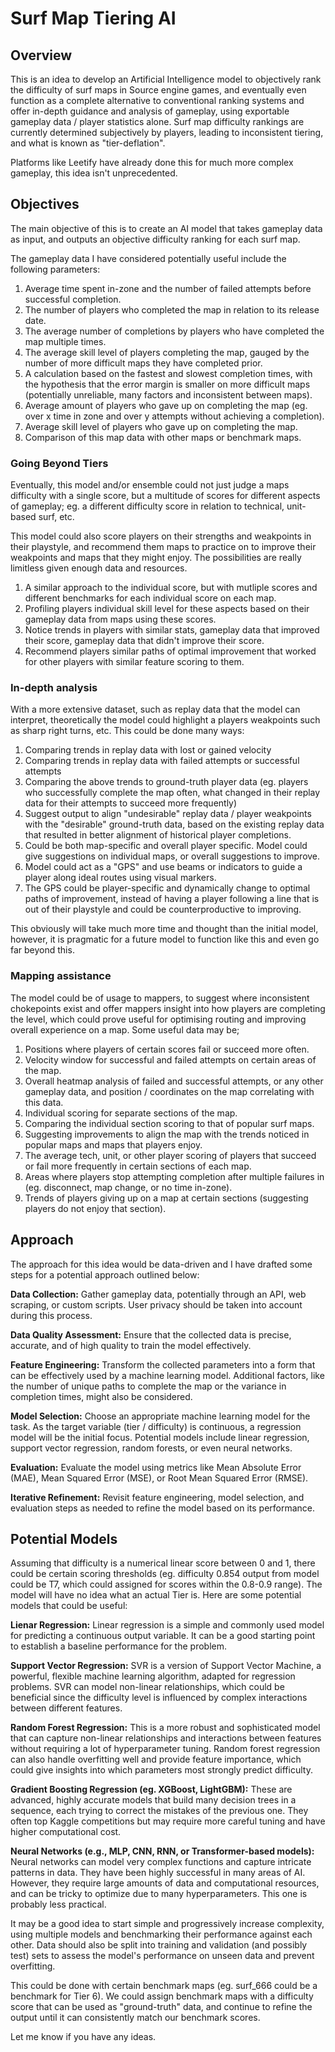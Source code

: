# Surf Map Tiering AI

## Overview

This is an idea to develop an Artificial Intelligence model to objectively rank the difficulty of surf maps in Source engine games, and eventually even function as a complete alternative to conventional ranking systems and offer in-depth guidance and analysis of gameplay, using exportable gameplay data / player statistics alone. Surf map difficulty rankings are currently determined subjectively by players, leading to inconsistent tiering, and what is known as "tier-deflation". 

Platforms like Leetify have already done this for much more complex gameplay, this idea isn't unprecedented.

## Objectives

The main objective of this is to create an AI model that takes gameplay data as input, and outputs an objective difficulty ranking for each surf map.

The gameplay data I have considered potentially useful include the following parameters:

1. Average time spent in-zone and the number of failed attempts before successful completion.
2. The number of players who completed the map in relation to its release date.
3. The average number of completions by players who have completed the map multiple times.
4. The average skill level of players completing the map, gauged by the number of more difficult maps they have completed prior.
5. A calculation based on the fastest and slowest completion times, with the hypothesis that the error margin is smaller on more difficult maps (potentially unreliable, many factors and inconsistent between maps).
6. Average amount of players who gave up on completing the map (eg. over x time in zone and over y attempts without achieving a completion).
7. Average skill level of players who gave up on completing the map.
8. Comparison of this map data with other maps or benchmark maps.

### Going Beyond Tiers

Eventually, this model and/or ensemble could not just judge a maps difficulty with a single score, but a multitude of scores for different aspects of gameplay; eg. a different difficulty score in relation to technical, unit-based surf, etc.

This model could also score players on their strengths and weakpoints in their playstyle, and recommend them maps to practice on to improve their weakpoints and maps that they might enjoy. The possibilities are really limitless given enough data and resources.

1. A similar approach to the individual score, but with mutliple scores and different benchmarks for each individual score on each map.
2. Profiling players individual skill level for these aspects based on their gameplay data from maps using these scores.
3. Notice trends in players with similar stats, gameplay data that improved their score, gameplay data that didn't improve their score.
4. Recommend players similar paths of optimal improvement that worked for other players with similar feature scoring to them.

### In-depth analysis

With a more extensive dataset, such as replay data that the model can interpret, theoretically the model could highlight a players weakpoints such as sharp right turns, etc.
This could be done many ways:

1. Comparing trends in replay data with lost or gained velocity
2. Comparing trends in replay data with failed attempts or successful attempts
3. Comparing the above trends to ground-truth player data (eg. players who successfully complete the map often, what changed in their replay data for their attempts to succeed more frequently)
4. Suggest output to align "undesirable" replay data / player weakpoints with the "desirable" ground-truth data, based on the existing replay data that resulted in better alignment of historical player completions.
5. Could be both map-specific and overall player specific. Model could give suggestions on individual maps, or overall suggestions to improve.
6. Model could act as a "GPS" and use beams or indicators to guide a player along ideal routes using visual markers.
7. The GPS could be player-specific and dynamically change to optimal paths of improvement, instead of having a player following a line that is out of their playstyle and could be counterproductive to improving.

This obviously will take much more time and thought than the initial model, however, it is pragmatic for a future model to function like this and even go far beyond this.

### Mapping assistance

The model could be of usage to mappers, to suggest where inconsistent chokepoints exist and offer mappers insight into how players are completing the level, which could prove useful for optimising routing and improving overall experience on a map. Some useful data may be;

1. Positions where players of certain scores fail or succeed more often.
2. Velocity window for successful and failed attempts on certain areas of the map.
3. Overall heatmap analysis of failed and successful attempts, or any other gameplay data, and position / coordinates on the map correlating with this data.
4. Individual scoring for separate sections of the map.
5. Comparing the individual section scoring to that of popular surf maps.
6. Suggesting improvements to align the map with the trends noticed in popular maps and maps that players enjoy.
7. The average tech, unit, or other player scoring of players that succeed or fail more frequently in certain sections of each map.
8. Areas where players stop attempting completion after multiple failures in (eg. disconnect, map change, or no time in-zone).
9. Trends of players giving up on a map at certain sections (suggesting players do not enjoy that section).

## Approach

The approach for this idea would be data-driven and I have drafted some steps for a potential approach outlined below:

**Data Collection:** Gather gameplay data, potentially through an API, web scraping, or custom scripts. User privacy should be taken into account during this process.

**Data Quality Assessment:** Ensure that the collected data is precise, accurate, and of high quality to train the model effectively.

**Feature Engineering:** Transform the collected parameters into a form that can be effectively used by a machine learning model. Additional factors, like the number of unique paths to complete the map or the variance in completion times, might also be considered.

**Model Selection:** Choose an appropriate machine learning model for the task. As the target variable (tier / difficulty) is continuous, a regression model will be the initial focus. Potential models include linear regression, support vector regression, random forests, or even neural networks.

**Evaluation:** Evaluate the model using metrics like Mean Absolute Error (MAE), Mean Squared Error (MSE), or Root Mean Squared Error (RMSE).

**Iterative Refinement:** Revisit feature engineering, model selection, and evaluation steps as needed to refine the model based on its performance.

## Potential Models

Assuming that difficulty is a numerical linear score between 0 and 1, there could be certain scoring thresholds (eg. difficulty 0.854 output from model could be T7, which could assigned for scores within the 0.8-0.9 range). The model will have no idea what an actual Tier is.
Here are some potential models that could be useful:

**Lienar Regression:** Linear regression is a simple and commonly used model for predicting a continuous output variable. It can be a good starting point to establish a baseline performance for the problem.

**Support Vector Regression:** SVR is a version of Support Vector Machine, a powerful, flexible machine learning algorithm, adapted for regression problems. SVR can model non-linear relationships, which could be beneficial since the difficulty level is influenced by complex interactions between different features.

**Random Forest Regression:** This is a more robust and sophisticated model that can capture non-linear relationships and interactions between features without requiring a lot of hyperparameter tuning. Random forest regression can also handle overfitting well and provide feature importance, which could give insights into which parameters most strongly predict difficulty.

**Gradient Boosting Regression (eg. XGBoost, LightGBM):** These are advanced, highly accurate models that build many decision trees in a sequence, each trying to correct the mistakes of the previous one. They often top Kaggle competitions but may require more careful tuning and have higher computational cost.

**Neural Networks (e.g., MLP, CNN, RNN, or Transformer-based models):** Neural networks can model very complex functions and capture intricate patterns in data. They have been highly successful in many areas of AI. However, they require large amounts of data and computational resources, and can be tricky to optimize due to many hyperparameters. This one is probably less practical.

It may be a good idea to start simple and progressively increase complexity, using multiple models and benchmarking their performance against each other. Data should also be split into training and validation (and possibly test) sets to assess the model's performance on unseen data and prevent overfitting. 

This could be done with certain benchmark maps (eg. surf_666 could be a benchmark for Tier 6). We could assign benchmark maps with a difficulty score that can be used as "ground-truth" data, and continue to refine the output until it can consistently match our benchmark scores.

Let me know if you have any ideas.
